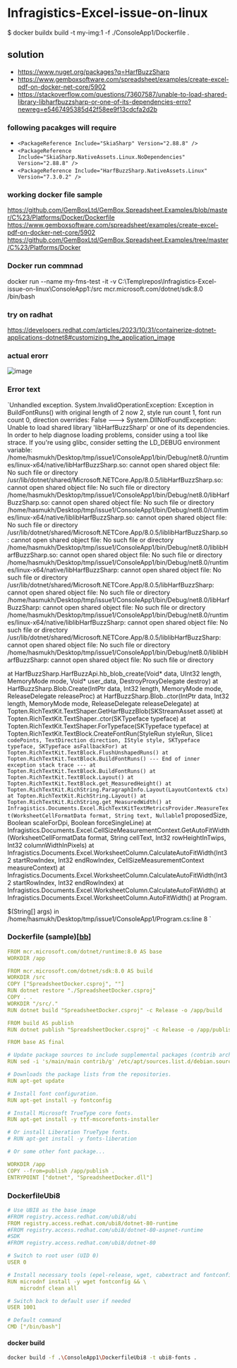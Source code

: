 # Infragistics-Excel-issue-on-linux

$ docker buildx build -t my-img:1 -f ./ConsoleApp1/Dockerfile .

## solution
* https://www.nuget.org/packages?q=HarfBuzzSharp
* https://www.gemboxsoftware.com/spreadsheet/examples/create-excel-pdf-on-docker-net-core/5902
* https://stackoverflow.com/questions/73607587/unable-to-load-shared-library-libharfbuzzsharp-or-one-of-its-dependencies-erro?newreg=e5467495385d42f58ee9f13cdcfa2d2b

### following pacakges will require
* `<PackageReference Include="SkiaSharp" Version="2.88.8" />`
* `<PackageReference Include="SkiaSharp.NativeAssets.Linux.NoDependencies" Version="2.88.8" />`
* `<PackageReference Include="HarfBuzzSharp.NativeAssets.Linux" Version="7.3.0.2" />`

### working docker file sample
https://github.com/GemBoxLtd/GemBox.Spreadsheet.Examples/blob/master/C%23/Platforms/Docker/Dockerfile
https://www.gemboxsoftware.com/spreadsheet/examples/create-excel-pdf-on-docker-net-core/5902
https://github.com/GemBoxLtd/GemBox.Spreadsheet.Examples/tree/master/C%23/Platforms/Docker


### Docker run commnad

docker run --name my-fms-test -it -v C:\Temp\repos\Infragistics-Excel-issue-on-linux\ConsoleApp1:/src mcr.microsoft.com/dotnet/sdk:8.0 /bin/bash

### try on radhat
https://developers.redhat.com/articles/2023/10/31/containerize-dotnet-applications-dotnet8#customizing_the_application_image

### actual erorr

![image](https://github.com/user-attachments/assets/0f1d413d-64e6-4e41-9659-2ee00f696a86)

### Error text
`Unhandled exception. System.InvalidOperationException: Exception in BuildFontRuns() with original length of 2 now 2, style run count 1, font run count 0, direction overrides: False
 ---> System.DllNotFoundException: Unable to load shared library 'libHarfBuzzSharp' or one of its dependencies. In order to help diagnose loading problems, consider using a tool like strace. If you're using glibc, consider setting the LD_DEBUG environment variable: 
/home/hasmukh/Desktop/tmp/issue1/ConsoleApp1/bin/Debug/net8.0/runtimes/linux-x64/native/libHarfBuzzSharp.so: cannot open shared object file: No such file or directory
/usr/lib/dotnet/shared/Microsoft.NETCore.App/8.0.5/libHarfBuzzSharp.so: cannot open shared object file: No such file or directory
/home/hasmukh/Desktop/tmp/issue1/ConsoleApp1/bin/Debug/net8.0/libHarfBuzzSharp.so: cannot open shared object file: No such file or directory
/home/hasmukh/Desktop/tmp/issue1/ConsoleApp1/bin/Debug/net8.0/runtimes/linux-x64/native/liblibHarfBuzzSharp.so: cannot open shared object file: No such file or directory
/usr/lib/dotnet/shared/Microsoft.NETCore.App/8.0.5/liblibHarfBuzzSharp.so: cannot open shared object file: No such file or directory
/home/hasmukh/Desktop/tmp/issue1/ConsoleApp1/bin/Debug/net8.0/liblibHarfBuzzSharp.so: cannot open shared object file: No such file or directory
/home/hasmukh/Desktop/tmp/issue1/ConsoleApp1/bin/Debug/net8.0/runtimes/linux-x64/native/libHarfBuzzSharp: cannot open shared object file: No such file or directory
/usr/lib/dotnet/shared/Microsoft.NETCore.App/8.0.5/libHarfBuzzSharp: cannot open shared object file: No such file or directory
/home/hasmukh/Desktop/tmp/issue1/ConsoleApp1/bin/Debug/net8.0/libHarfBuzzSharp: cannot open shared object file: No such file or directory
/home/hasmukh/Desktop/tmp/issue1/ConsoleApp1/bin/Debug/net8.0/runtimes/linux-x64/native/liblibHarfBuzzSharp: cannot open shared object file: No such file or directory
/usr/lib/dotnet/shared/Microsoft.NETCore.App/8.0.5/liblibHarfBuzzSharp: cannot open shared object file: No such file or directory
/home/hasmukh/Desktop/tmp/issue1/ConsoleApp1/bin/Debug/net8.0/liblibHarfBuzzSharp: cannot open shared object file: No such file or directory

   at HarfBuzzSharp.HarfBuzzApi.hb_blob_create(Void* data, UInt32 length, MemoryMode mode, Void* user_data, DestroyProxyDelegate destroy)
   at HarfBuzzSharp.Blob.Create(IntPtr data, Int32 length, MemoryMode mode, ReleaseDelegate releaseProc)
   at HarfBuzzSharp.Blob..ctor(IntPtr data, Int32 length, MemoryMode mode, ReleaseDelegate releaseDelegate)
   at Topten.RichTextKit.TextShaper.GetHarfBuzzBlob(SKStreamAsset asset)
   at Topten.RichTextKit.TextShaper..ctor(SKTypeface typeface)
   at Topten.RichTextKit.TextShaper.ForTypeface(SKTypeface typeface)
   at Topten.RichTextKit.TextBlock.CreateFontRun(StyleRun styleRun, Slice`1 codePoints, TextDirection direction, IStyle style, SKTypeface typeface, SKTypeface asFallbackFor)
   at Topten.RichTextKit.TextBlock.FlushUnshapedRuns()
   at Topten.RichTextKit.TextBlock.BuildFontRuns()
   --- End of inner exception stack trace ---
   at Topten.RichTextKit.TextBlock.BuildFontRuns()
   at Topten.RichTextKit.TextBlock.Layout()
   at Topten.RichTextKit.TextBlock.get_MeasuredHeight()
   at Topten.RichTextKit.RichString.ParagraphInfo.Layout(LayoutContext& ctx)
   at Topten.RichTextKit.RichString.Layout()
   at Topten.RichTextKit.RichString.get_MeasuredWidth()
   at Infragistics.Documents.Excel.RichTextKitTextMetricsProvider.MeasureText(WorksheetCellFormatData format, String text, Nullable`1 proposedSize, Boolean scaleForDpi, Boolean forceSingleLine)
   at Infragistics.Documents.Excel.CellSizeMeasurementContext.GetAutoFitWidth(WorksheetCellFormatData format, String cellText, Int32 rowHeightInTwips, Int32 columnWidthInPixels)
   at Infragistics.Documents.Excel.WorksheetColumn.CalculateAutoFitWidth(Int32 startRowIndex, Int32 endRowIndex, CellSizeMeasurementContext measureContext)
   at Infragistics.Documents.Excel.WorksheetColumn.CalculateAutoFitWidth(Int32 startRowIndex, Int32 endRowIndex)
   at Infragistics.Documents.Excel.WorksheetColumn.CalculateAutoFitWidth()
   at Infragistics.Documents.Excel.WorksheetColumn.AutoFitWidth()
   at Program.<Main>$(String[] args) in /home/hasmukh/Desktop/tmp/issue1/ConsoleApp1/Program.cs:line 8
`

### Dockerfile (sample)[[bb](https://www.gemboxsoftware.com/spreadsheet/examples/create-excel-pdf-on-docker-net-core/5902)]
``` yaml
FROM mcr.microsoft.com/dotnet/runtime:8.0 AS base
WORKDIR /app

FROM mcr.microsoft.com/dotnet/sdk:8.0 AS build
WORKDIR /src
COPY ["SpreadsheetDocker.csproj", ""]
RUN dotnet restore "./SpreadsheetDocker.csproj"
COPY . .
WORKDIR "/src/."
RUN dotnet build "SpreadsheetDocker.csproj" -c Release -o /app/build

FROM build AS publish
RUN dotnet publish "SpreadsheetDocker.csproj" -c Release -o /app/publish /p:UseAppHost=false

FROM base AS final

# Update package sources to include supplemental packages (contrib archive area).
RUN sed -i 's/main/main contrib/g' /etc/apt/sources.list.d/debian.sources

# Downloads the package lists from the repositories.
RUN apt-get update

# Install font configuration.
RUN apt-get install -y fontconfig

# Install Microsoft TrueType core fonts.
RUN apt-get install -y ttf-mscorefonts-installer

# Or install Liberation TrueType fonts.
# RUN apt-get install -y fonts-liberation

# Or some other font package...

WORKDIR /app
COPY --from=publish /app/publish .
ENTRYPOINT ["dotnet", "SpreadsheetDocker.dll"]
```

### DockerfileUbi8 
```yaml
# Use UBI8 as the base image
#FROM registry.access.redhat.com/ubi8/ubi
FROM registry.access.redhat.com/ubi8/dotnet-80-runtime
#FROM registry.access.redhat.com/ubi8/dotnet-80-aspnet-runtime
#SDK
#FROM registry.access.redhat.com/ubi8/dotnet-80

# Switch to root user (UID 0)
USER 0

# Install necessary tools (epel-release, wget, cabextract and fontconfig using microdnf)
RUN microdnf install -y wget fontconfig && \
    microdnf clean all

# Switch back to default user if needed
USER 1001

# Default command
CMD ["/bin/bash"]

```
#### docker build
```sh
docker build -f .\ConsoleApp1\DockerfileUbi8 -t ubi8-fonts .
```

